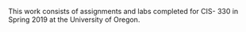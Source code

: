 This work consists of assignments and labs completed for CIS-
330 in Spring 2019 at the University of Oregon.
